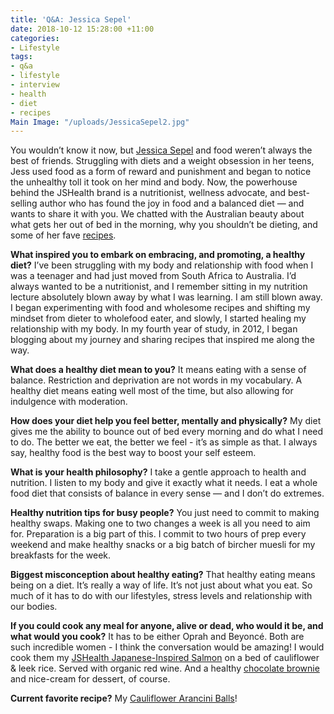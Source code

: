 ```yaml
---
title: 'Q&A: Jessica Sepel'
date: 2018-10-12 15:28:00 +11:00
categories:
- Lifestyle
tags:
- q&a
- lifestyle
- interview
- health
- diet
- recipes
Main Image: "/uploads/JessicaSepel2.jpg"
---
```


You wouldn’t know it now, but [Jessica Sepel](https://jessicasepel.com) and food weren’t always the best of friends. Struggling with diets and a weight obsession in her teens, Jess used food as a form of reward and punishment and began to notice the unhealthy toll it took on her mind and body. Now, the powerhouse behind the JSHealth brand is a nutritionist, wellness advocate, and best-selling author who has found the joy in food and a balanced diet — and wants to share it with you. We chatted with the Australian beauty about what gets her out of bed in the morning, why you shouldn’t be dieting, and some of her fave [recipes](https://jessicasepel.com/recipes-2/).

**What inspired you to embark on embracing, and promoting, a healthy diet?**
I’ve been struggling with my body and relationship with food when I was a teenager and had just moved from South Africa to Australia. I’d always wanted to be a nutritionist, and I remember sitting in my nutrition lecture absolutely blown away by what I was learning. I am still blown away. I began experimenting with food and wholesome recipes and shifting my mindset from dieter to wholefood eater, and slowly, I started healing my relationship with my body. In my fourth year of study, in 2012, I began blogging about my journey and sharing recipes that inspired me along the way. 
 
**What does a healthy diet mean to you?**
It means eating with a sense of balance. Restriction and deprivation are not words in my vocabulary. A healthy diet means eating well most of the time, but also allowing for indulgence with moderation. 
 
**How does your diet help you feel better, mentally and physically?**
My diet gives me the ability to bounce out of bed every morning and do what I need to do. The better we eat, the better we feel - it’s as simple as that. I always say, healthy food is the best way to boost your self esteem. 
 
**What is your health philosophy?**
I take a gentle approach to health and nutrition. I listen to my body and give it exactly what it needs. I eat a whole food diet that consists of balance in every sense — and I don’t do extremes. 
 
**Healthy nutrition tips for busy people?**
You just need to commit to making healthy swaps. Making one to two changes a week is all you need to aim for. Preparation is a big part of this. I commit to two hours of prep every weekend and make healthy snacks or a big batch of bircher muesli for my breakfasts for the week. 
 
**Biggest misconception about healthy eating?**
That healthy eating means being on a diet. It’s really a way of life. It’s not just about what you eat. So much of it has to do with our lifestyles, stress levels and relationship with our bodies. 

**If you could cook any meal for anyone, alive or dead, who would it be, and what would you cook?**
It has to be either Oprah and Beyoncé. Both are such incredible women - I think the conversation would be amazing! I would cook them my [JSHealth Japanese-Inspired Salmon](https://jessicasepel.com/jshealth-salmon-cauliflower-rice-bowl/) on a bed of cauliflower & leek rice. Served with organic red wine. And a healthy [chocolate brownie](https://jessicasepel.com/nut-butter-sea-salt-brownies/) and nice-cream for dessert, of course.
 
**Current favorite recipe?**
My [Cauliflower Arancini Balls](https://jessicasepel.com/healthy-cauliflower-arancini-balls/)!
